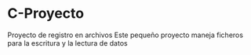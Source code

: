 # C-Proyecto
Proyecto de registro en archivos
Este pequeño proyecto maneja ficheros para la escritura y la lectura de datos
